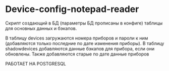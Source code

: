# Device-config-notepad-reader

Скрипт создающий в БД (параметры БД прописаны в конфиге) таблицы для основных данных и бэкапов. 

В таблицу devices загружаются номера приборов и пароли к ним (добавляются только последние по дате изменения приборы). 
В таблицу shadowdevices добавляются данные бэкапов для прибора, если они обновлены. Также добавляются старые по дате данные приборов

РАБОТАЕТ НА POSTGRESQL
